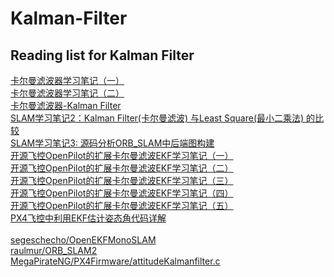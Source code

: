 # Kalman-Filter
Reading list for Kalman Filter
-------------------------------------------------

[卡尔曼滤波器学习笔记（一）](http://blog.csdn.net/lizilpl/article/details/45268471)  
[卡尔曼滤波器学习笔记（二）](http://blog.csdn.net/lizilpl/article/details/45289541)  
[卡尔曼滤波器-Kalman Filter](http://blog.csdn.net/yc461515457/article/details/49072285)  
[ SLAM学习笔记2：Kalman Filter(卡尔曼滤波) 与Least Square(最小二乘法) 的比较](http://blog.csdn.net/qinruiyan/article/details/50793114)  
[SLAM学习笔记3: 源码分析ORB_SLAM中后端图构建](http://blog.csdn.net/qinruiyan/article/details/50918504)  
[开源飞控OpenPilot的扩展卡尔曼滤波EKF学习笔记（一）](http://blog.csdn.net/romepop1/article/details/40115527)  
[开源飞控OpenPilot的扩展卡尔曼滤波EKF学习笔记（二）](http://blog.csdn.net/romepop1/article/details/40212091)  
[开源飞控OpenPilot的扩展卡尔曼滤波EKF学习笔记（三）](http://blog.csdn.net/romepop1/article/details/40380883)  
[开源飞控OpenPilot的扩展卡尔曼滤波EKF学习笔记（四）](http://blog.csdn.net/romepop1/article/details/40659223)  
[开源飞控OpenPilot的扩展卡尔曼滤波EKF学习笔记（五）](http://blog.csdn.net/romepop1/article/details/41251269)  
[PX4飞控中利用EKF估计姿态角代码详解](http://blog.csdn.net/lizilpl/article/details/45542907)  
[]()  
[segeschecho/OpenEKFMonoSLAM](https://github.com/segeschecho/OpenEKFMonoSLAM)  
[raulmur/ORB_SLAM2](https://github.com/raulmur/ORB_SLAM2)  
[MegaPirateNG/PX4Firmware/attitudeKalmanfilter.c](https://github.com/MegaPirateNG/PX4Firmware/blob/master/src/modules/attitude_estimator_ekf/codegen/attitudeKalmanfilter.c)  
[]()  
[]()  
[]()  
[]()  
[]()  
[]()  
[]()  
[]()  
[]()  

